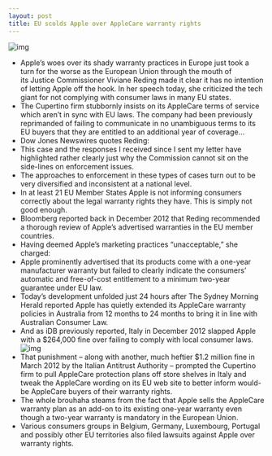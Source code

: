 ```yaml
---
layout: post
title: EU scolds Apple over AppleCare warranty rights
---
```

![img](http://media.idownloadblog.com/wp-content/uploads/2011/10/applecare.jpg)
* Apple’s woes over its shady warranty practices in Europe just took a turn for the worse as the European Union through the mouth of its Justice Commissioner Viviane Reding made it clear it has no intention of letting Apple off the hook. In her speech today, she criticized the tech giant for not complying with consumer laws in many EU states.
* The Cupertino firm stubbornly insists on its AppleCare terms of service which aren’t in sync with EU laws. The company had been previously reprimanded of failing to communicate in no unambiguous terms to its EU buyers that they are entitled to an additional year of coverage…
* Dow Jones Newswires quotes Reding:
* This case and the responses I received since I sent my letter have highlighted rather clearly just why the Commission cannot sit on the side-lines on enforcement issues.
* The approaches to enforcement in these types of cases turn out to be very diversified and inconsistent at a national level.
* In at least 21 EU Member States Apple is not informing consumers correctly about the legal warranty rights they have. This is simply not good enough.
* Bloomberg reported back in December 2012 that Reding recommended a thorough review of Apple’s advertised warranties in the EU member countries.
* Having deemed Apple’s marketing practices “unacceptable,” she charged:
* Apple prominently advertised that its products come with a one-year manufacturer warranty but failed to clearly indicate the consumers’ automatic and free-of-cost entitlement to a minimum two-year guarantee under EU law.
* Today’s development unfolded just 24 hours after The Sydney Morning Herald reported Apple has quietly extended its AppleCare warranty policies in Australia from 12 months to 24 months to bring it in line with Australian Consumer Law.
* And as iDB previously reported, Italy in December 2012 slapped Apple with a $264,000 fine over failing to comply with local consumer laws.
![img](http://media.idownloadblog.com/wp-content/uploads/2012/07/AppleCare-iPad-coverage-Italy.jpg)
* That punishment – along with another, much heftier $1.2 million fine in March 2012 by the Italian Antitrust Authority – prompted the Cupertino firm to pull AppleCare protection plans off store shelves in Italy and tweak the AppleCare wording on its EU web site to better inform would-be AppleCare buyers of their warranty rights.
* The whole brouhaha steams from the fact that Apple sells the AppleCare warranty plan as an add-on to its existing one-year warranty even though a two-year warranty is mandatory in the European Union.
* Various consumers groups in Belgium, Germany, Luxembourg, Portugal and possibly other EU territories also filed lawsuits against Apple over warranty rights.

